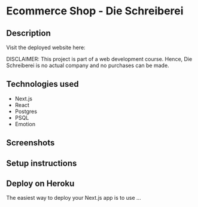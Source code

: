 # Ecommerce Shop - Die Schreiberei

## Description

Visit the deployed website here:

DISCLAIMER: This project is part of a web development course. Hence, Die Schreiberei is no actual company and no purchases can be made.

## Technologies used

- Next.js
- React
- Postgres
- PSQL
- Emotion

## Screenshots

## Setup instructions

## Deploy on Heroku

The easiest way to deploy your Next.js app is to use ...
